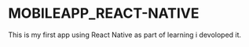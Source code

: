 # MOBILEAPP_REACT-NATIVE

This is my first app using React Native as part of learning i devoloped it.

